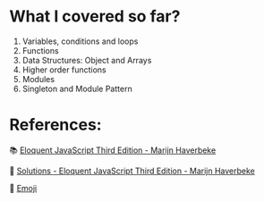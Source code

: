 # What I covered so far?
1. Variables, conditions and loops
2. Functions
3. Data Structures: Object and Arrays
4. Higher order functions
5. Modules
6. Singleton and Module Pattern

# References: 
📚 [Eloquent JavaScript Third Edition - Marijn Haverbeke](https://eloquentjavascript.net/Eloquent_JavaScript.pdf)

📒 [Solutions - Eloquent JavaScript Third Edition - Marijn Haverbeke](https://eloquentjavascript.net/code/)

👥 [Emoji](https://github.com/ikatyang/emoji-cheat-sheet/blob/master/README.md)